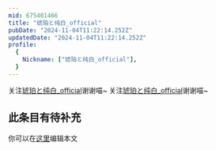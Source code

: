```yaml
---
mid: 675401466
title: "琥珀と纯白_official"
pubDate: "2024-11-04T11:22:14.252Z"
updatedDate: "2024-11-04T11:22:14.252Z"
profile:
  {
    Nickname: ["琥珀と纯白_official"],
  }
---
```


关注[琥珀と纯白_official](https://space.bilibili.com/675401466)谢谢喵~ 关注[琥珀と纯白_official](https://space.bilibili.com/675401466)谢谢喵~

## 此条目有待补充
你可以在[这里](https://github.com/Yuhanawa/VTuber.ICU/edit/master/src/content/v/琥珀と纯白_official/index.md)编辑本文
